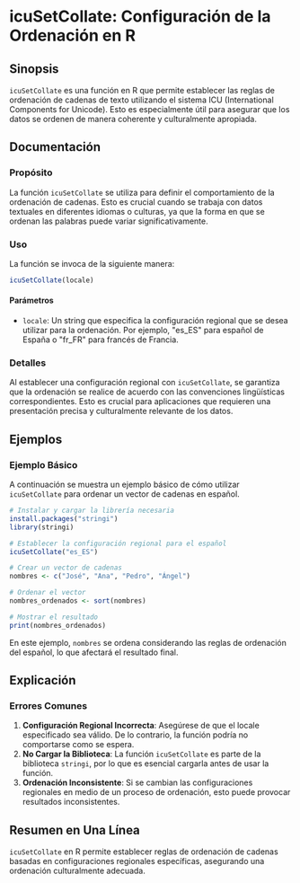 <!--
Meta Description: # icuSetCollate: Configuración de la Ordenación en R ## Sinopsis `icuSetCollate` es una función en R que permite establecer las reglas de ordenación d...
Meta Keywords: que, ordenación, icusetcollate, para, función
-->

# icuSetCollate: Configuración de la Ordenación en R

## Sinopsis
`icuSetCollate` es una función en R que permite establecer las reglas de ordenación de cadenas de texto utilizando el sistema ICU (International Components for Unicode). Esto es especialmente útil para asegurar que los datos se ordenen de manera coherente y culturalmente apropiada.

## Documentación
### Propósito
La función `icuSetCollate` se utiliza para definir el comportamiento de la ordenación de cadenas. Esto es crucial cuando se trabaja con datos textuales en diferentes idiomas o culturas, ya que la forma en que se ordenan las palabras puede variar significativamente.

### Uso
La función se invoca de la siguiente manera:

```R
icuSetCollate(locale)
```

#### Parámetros
- `locale`: Un string que especifica la configuración regional que se desea utilizar para la ordenación. Por ejemplo, "es_ES" para español de España o "fr_FR" para francés de Francia.

### Detalles
Al establecer una configuración regional con `icuSetCollate`, se garantiza que la ordenación se realice de acuerdo con las convenciones lingüísticas correspondientes. Esto es crucial para aplicaciones que requieren una presentación precisa y culturalmente relevante de los datos.

## Ejemplos
### Ejemplo Básico
A continuación se muestra un ejemplo básico de cómo utilizar `icuSetCollate` para ordenar un vector de cadenas en español.

```R
# Instalar y cargar la librería necesaria
install.packages("stringi")
library(stringi)

# Establecer la configuración regional para el español
icuSetCollate("es_ES")

# Crear un vector de cadenas
nombres <- c("José", "Ana", "Pedro", "Ángel")

# Ordenar el vector
nombres_ordenados <- sort(nombres)

# Mostrar el resultado
print(nombres_ordenados)
```

En este ejemplo, `nombres` se ordena considerando las reglas de ordenación del español, lo que afectará el resultado final.

## Explicación
### Errores Comunes
1. **Configuración Regional Incorrecta**: Asegúrese de que el locale especificado sea válido. De lo contrario, la función podría no comportarse como se espera.
2. **No Cargar la Biblioteca**: La función `icuSetCollate` es parte de la biblioteca `stringi`, por lo que es esencial cargarla antes de usar la función.
3. **Ordenación Inconsistente**: Si se cambian las configuraciones regionales en medio de un proceso de ordenación, esto puede provocar resultados inconsistentes.

## Resumen en Una Línea
`icuSetCollate` en R permite establecer reglas de ordenación de cadenas basadas en configuraciones regionales específicas, asegurando una ordenación culturalmente adecuada.